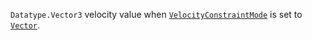 `Datatype.Vector3` velocity value when
[`VelocityConstraintMode`](https://create.roblox.com/docs/reference/engine/classes/LinearVelocity#VelocityConstraintMode) is
set to [`Vector`](https://create.roblox.com/docs/reference/engine/enums/VelocityConstraintMode).